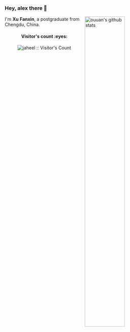 ### Hey, alex there 👋

<img align="right" alt="ouuan's github stats" width="50%" src="https://github-readme-stats.vercel.app/api?username=jaheel&show_icons=true&theme=synthwave">

I'm **Xu** **Fanxin**, a postgraduate from Chengdu, China.




<h4 align="center">Visitor's count :eyes:</h4>

<p align="center"><img src="https://profile-counter.glitch.me/{jaheel}/count.svg" alt="jaheel :: Visitor's Count" /></p>

<!--
**jaheel/jaheel** is a ✨ _special_ ✨ repository because its `README.md` (this file) appears on your GitHub profile.

Here are some ideas to get you started:

- 🔭 I’m currently working on ...
- 🌱 I’m currently learning ...
- 👯 I’m looking to collaborate on ...
- 🤔 I’m looking for help with ...
- 💬 Ask me about ...
- 📫 How to reach me: ...
- 😄 Pronouns: ...
- ⚡ Fun fact: ...



-->
